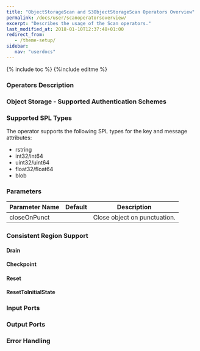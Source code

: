```yaml
---
title: "ObjectStorageScan and S3ObjectStorageScan Operators Overview"
permalink: /docs/user/scanoperatorsoverview/
excerpt: "Describes the usage of the Scan operators."
last_modified_at: 2018-01-10T12:37:48+01:00
redirect_from:
   - /theme-setup/
sidebar:
   nav: "userdocs"
---
```

{% include toc %}
{%include editme %}

### Operators Description

### Object Storage - Supported Authentication Schemes


### Supported SPL Types

The operator supports the following SPL types for the key and message attributes:

 * rstring
 * int32/int64
 * uint32/uint64
 * float32/float64
 * blob


### Parameters

| Parameter Name | Default | Description |
| --- | --- | --- |
| closeOnPunct | | Close object on punctuation. |


### Consistent Region Support


#### Drain

#### Checkpoint

#### Reset

#### ResetToInitialState


### Input Ports


### Output Ports


### Error Handling
